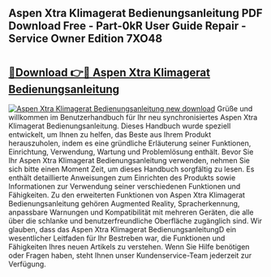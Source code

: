 ## Aspen Xtra Klimagerat Bedienungsanleitung PDF Download Free - Part-0kR User Guide Repair - Service Owner Edition 7XO48

# <h2><a href="http://df54o26.blite.top/?on=Aspen+Xtra+Klimagerat+Bedienungsanleitung">🔗Download 👉🔴 Aspen Xtra Klimagerat Bedienungsanleitung</a></h2>

[![Aspen Xtra Klimagerat Bedienungsanleitung new download](https://i.imgur.com/lujVjoI.png)](http://df54o26.blite.top/?on=Aspen+Xtra+Klimagerat+Bedienungsanleitung)
Grüße und willkommen im Benutzerhandbuch für Ihr neu synchronisiertes Aspen Xtra Klimagerat Bedienungsanleitung. Dieses Handbuch wurde speziell entwickelt, um Ihnen zu helfen, das Beste aus Ihrem Produkt herauszuholen, indem es eine gründliche Erläuterung seiner Funktionen, Einrichtung, Verwendung, Wartung und Problemlösung enthält. Bevor Sie Ihr Aspen Xtra Klimagerat Bedienungsanleitung verwenden, nehmen Sie sich bitte einen Moment Zeit, um dieses Handbuch sorgfältig zu lesen. Es enthält detaillierte Anweisungen zum Einrichten des Produkts sowie Informationen zur Verwendung seiner verschiedenen Funktionen und Fähigkeiten. Zu den erweiterten Funktionen von Aspen Xtra Klimagerat Bedienungsanleitung gehören Augmented Reality, Spracherkennung, anpassbare Warnungen und Kompatibilität mit mehreren Geräten, die alle über die schlanke und benutzerfreundliche Oberfläche zugänglich sind. Wir glauben, dass das Aspen Xtra Klimagerat BedienungsanleitungD ein wesentlicher Leitfaden für Ihr Bestreben war, die Funktionen und Fähigkeiten Ihres neuen Artikels zu verstehen. Wenn Sie Hilfe benötigen oder Fragen haben, steht Ihnen unser Kundenservice-Team jederzeit zur Verfügung.
